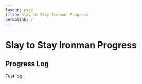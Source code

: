 ```yaml
---
layout: page
title: Slay to Stay Ironman Progress
permalink: /
---
```


# Slay to Stay Ironman Progress

## Progress Log
Test log
